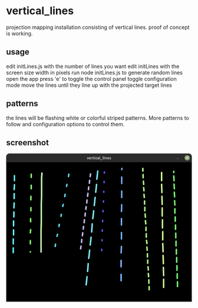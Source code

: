 # vertical_lines

projection mapping installation consisting of vertical lines. proof of concept is working.

## usage

edit initLines.js with the number of lines you want
edit initLines with the screen size width in pixels
run node initLines.js to generate random lines
open the app
press 'e' to toggle the control panel
toggle configuration mode
move the lines until they line up with the projected target lines

## patterns

the lines will be flashing white or colorful striped patterns. More patterns to follow and configuration options to control them.

## screenshot

<img src="vertical_lines.png" />
